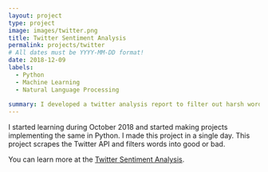 ```yaml
---
layout: project
type: project
image: images/twitter.png
title: Twitter Sentiment Analysis
permalink: projects/twitter
# All dates must be YYYY-MM-DD format!
date: 2018-12-09
labels:
  - Python
  - Machine Learning
  - Natural Language Processing
  
summary: I developed a twitter analysis report to filter out harsh words and good words and predict the sentiments of the user.
---
```


I started learning during October 2018 and started making projects implementing the same in Python. I made this project in a single day. This project scrapes the 
Twitter API and filters words into good or bad.

You can learn more at the [Twitter Sentiment Analysis](https://github.com/dnabanita7/Machine_learning/blob/master/twitter_sentiment_analysis.ipynb).
